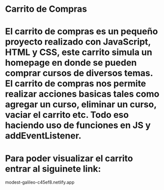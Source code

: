 # Carrito de Compras

# El carrito de compras es un pequeño proyecto realizado con JavaScript, HTML y CSS, este carrito simula un homepage en donde se pueden comprar cursos de diversos temas. El carrito de compras nos permite realizar acciones basicas tales como agregar un curso, eliminar un curso, vaciar el carrito etc. Todo eso haciendo  uso de funciones en JS y addEventListener.


# Para poder visualizar el carrito entrar al siguinete link: 
<a> modest-galileo-c45ef8.netlify.app </a>

